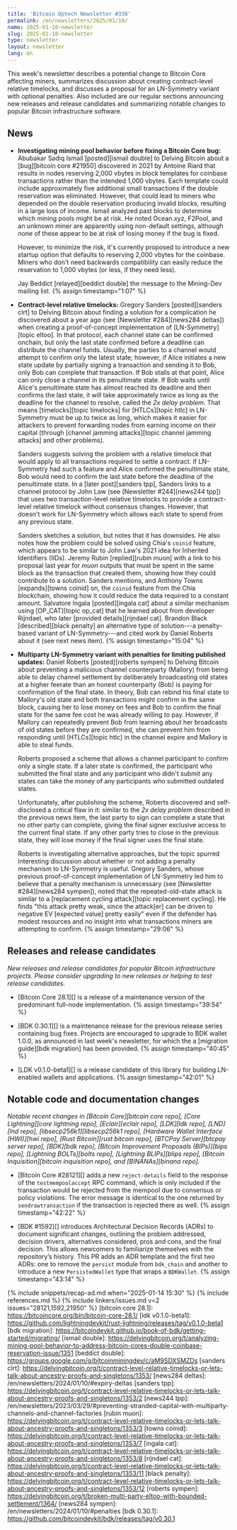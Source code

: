 ```yaml
---
title: 'Bitcoin Optech Newsletter #336'
permalink: /en/newsletters/2025/01/10/
name: 2025-01-10-newsletter
slug: 2025-01-10-newsletter
type: newsletter
layout: newsletter
lang: en
---
```

This week's newsletter describes a potential change to Bitcoin Core
affecting miners, summarizes discussion about creating contract-level
relative timelocks, and discusses a proposal for an LN-Symmetry variant
with optional penalties.  Also included are our regular sections
announcing new releases and release candidates and summarizing notable
changes to popular Bitcoin infrastructure software.

## News

- **Investigating mining pool behavior before fixing a Bitcoin Core bug:**
  Abubakar Sadiq Ismail [posted][ismail double] to Delving Bitcoin about
  a [bug][bitcoin core #21950] discovered in 2021 by Antoine Riard that
  results in nodes reserving 2,000 vbytes in block templates for coinbase
  transactions rather than the intended 1,000 vbytes.  Each template
  could include approximately five additional small transactions if the
  double reservation was eliminated.  However, that could lead to miners
  who depended on the double reservation producing invalid blocks,
  resulting in a large loss of income.  Ismail analyzed past blocks to
  determine which mining pools might be at risk.  He noted
  Ocean.xyz, F2Pool, and an unknown miner are apparently using
  non-default settings, although none of these appear to be at risk of
  losing money if the bug is fixed.

  However, to minimize the risk, it's currently proposed to introduce a
  new startup option that defaults to reserving 2,000 vbytes for the
  coinbase.  Miners who don't need backwards compatibility can easily
  reduce the reservation to 1,000 vbytes (or less, if they need less).

  Jay Beddict [relayed][beddict double] the message to the Mining-Dev
  mailing list. {% assign timestamp="1:07" %}

- **Contract-level relative timelocks:** Gregory Sanders
  [posted][sanders clrt] to Delving Bitcoin about finding a solution for
  a complication he discovered about a year ago (see [Newsletter
  #284][news284 deltas]) when creating a proof-of-concept implementation
  of [LN-Symmetry][topic eltoo].  In that protocol, each channel state
  can be confirmed onchain, but only the last state confirmed before a
  deadline can distribute the channel funds.  Usually, the parties to
  a channel would attempt to confirm only the latest state; however, if
  Alice initiates a new state update by partially signing a transaction
  and sending it to Bob, only Bob can complete that transaction.  If Bob
  stalls at that point, Alice can only close a channel in its
  penultimate state.  If Bob waits until Alice's penultimate state has
  almost reached its deadline and then confirms the last state, it
  will take approximately twice as long as the deadline for the channel
  to resolve, called the _2x delay problem_.  That means
  [timelocks][topic timelocks] for [HTLCs][topic htlc] in LN-Symmetry
  must be up to twice as long, which makes it easier for attackers to
  prevent forwarding nodes from earning income on their capital (through
  [channel jamming attacks][topic channel jamming attacks] and other
  problems).

  Sanders suggests solving the problem with a relative timelock that
  would apply to all transactions required to settle a contract.  If
  LN-Symmetry had such a feature and Alice confirmed the penultimate
  state, Bob would need to confirm the last state before the
  deadline of the penultimate state.  In a [later post][sanders tpp],
  Sanders links to a channel protocol by John Law (see [Newsletter
  #244][news244 tpp]) that uses two transaction-level relative timelocks
  to provide a contract-level relative timelock without consensus
  changes.  However, that doesn't work for LN-Symmetry which allows each
  state to spend from any previous state.

  Sanders sketches a solution, but notes that it has downsides.  He also
  notes how the problem could be solved using Chia's `coinid` feature,
  which appears to be similar to John Law's 2021 idea for Inherited
  Identifiers (IIDs).  Jeremy Rubin [replied][rubin muon] with a link to
  his proposal last year for _muon_ outputs that must be spent in the
  same block as the transaction that created them, showing how they
  could contribute to a solution.  Sanders mentions, and Anthony Towns
  [expands][towns coinid] on, the `coinid` feature from the Chia
  blockchain, showing how it could reduce the data required
  to a constant amount.  Salvatore Ingala [posted][ingala cat]
  about a similar mechanism using [OP_CAT][topic op_cat] that he learned
  about from developer Rijndael, who later [provided details][rijndael
  cat].  Brandon Black [described][black penalty] an
  alternative type of solution---a penalty-based variant of
  LN-Symmetry---and cited work by Daniel Roberts about it (see next news
  item). {% assign timestamp="15:04" %}

- **Multiparty LN-Symmetry variant with penalties for limiting published updates:**
  Daniel Roberts [posted][roberts sympen] to Delving Bitcoin about
  preventing a malicious channel counterparty (Mallory) from being able
  to delay channel settlement by deliberately broadcasting old states at
  a higher feerate than an honest counterparty (Bob) is paying for
  confirmation of the final state.  In theory, Bob can rebind his final
  state to Mallory's old state and both transactions might confirm in
  the same block, causing her to lose money on fees and Bob to confirm
  the final state for the same fee cost he was already willing to
  pay.  However, if Mallory can repeatedly prevent Bob from learning
  about her broadcasts of old states before they are confirmed, she can
  prevent him from responding until [HTLCs][topic htlc] in the
  channel expire and Mallory is able to steal funds.

  Roberts proposed a scheme that allows a channel participant to
  confirm only a single state.  If a later state is confirmed, the
  participant who submitted the final state and any participant who
  didn't submit any states can take the money of any participants who
  submitted outdated states.

  Unfortunately, after publishing the scheme, Roberts discovered and
  self-disclosed a critical flaw in it: similar to the _2x delay
  problem_ described in the previous news item, the last party to sign
  can complete a state that no other party can complete, giving
  the final signer exclusive access to the current final state.  If any
  other party tries to close in the previous state, they will lose
  money if the final signer uses the final state.

  Roberts is investigating alternative approaches, but the topic spurred
  interesting discussion about whether or not adding a penalty mechanism
  to LN-Symmetry is useful.  Gregory Sanders, whose previous
  proof-of-concept implementation of LN-Symmetry led him to believe
  that a penalty mechanism is unnecessary (see [Newsletter
  #284][news284 sympen]), noted that the repeated-old-state attack is
  similar to a [replacement cycling attack][topic replacement cycling].
  He finds "this attack pretty weak, since the attack[er] can be driven
  to negative EV [expected value] pretty easily" even if the defender
  has modest resources and no insight into what transactions miners are
  attempting to confirm. {% assign timestamp="29:06" %}

## Releases and release candidates

_New releases and release candidates for popular Bitcoin infrastructure
projects.  Please consider upgrading to new releases or helping to test
release candidates._

- [Bitcoin Core 28.1][] is a release of a maintenance
  version of the predominant full-node implementation. {% assign timestamp="39:54" %}

- [BDK 0.30.1][] is a maintenance release for the previous release
  series containing bug fixes.  Projects are encouraged to upgrade to
  BDK wallet 1.0.0, as announced in last week's newsletter, for which
  the a [migration guide][bdk migration] has been provided. {% assign timestamp="40:45" %}

- [LDK v0.1.0-beta1][] is a release candidate of this library for
  building LN-enabled wallets and applications. {% assign timestamp="42:01" %}

## Notable code and documentation changes

_Notable recent changes in [Bitcoin Core][bitcoin core repo], [Core
Lightning][core lightning repo], [Eclair][eclair repo], [LDK][ldk repo],
[LND][lnd repo], [libsecp256k1][libsecp256k1 repo], [Hardware Wallet
Interface (HWI)][hwi repo], [Rust Bitcoin][rust bitcoin repo], [BTCPay
Server][btcpay server repo], [BDK][bdk repo], [Bitcoin Improvement
Proposals (BIPs)][bips repo], [Lightning BOLTs][bolts repo],
[Lightning BLIPs][blips repo], [Bitcoin Inquisition][bitcoin inquisition
repo], and [BINANAs][binana repo]._

- [Bitcoin Core #28121][] adds a new `reject-details` field to the response of
  the `testmempoolaccept` RPC command, which is only included if the transaction
  would be rejected from the mempool due to consensus or policy violations. The
  error message is identical to the one returned by `sendrawtransaction` if the
  transaction is rejected there as well. {% assign timestamp="42:22" %}

- [BDK #1592][] introduces Architectural Decision Records (ADRs) to document
  significant changes, outlining the problem addressed, decision drivers,
  alternatives considered, pros and cons, and the final decision. This allows
  newcomers to familiarize themselves with the repository’s history. This PR
  adds an ADR template and the first two ADRs: one to remove the `persist`
  module from `bdk_chain` and another to introduce a new `PersistedWallet` type
  that wraps a `BDKWallet`. {% assign timestamp="43:14" %}

{% include snippets/recap-ad.md when="2025-01-14 15:30" %}
{% include references.md %}
{% include linkers/issues.md v=2 issues="28121,1592,21950" %}
[bitcoin core 28.1]: https://bitcoincore.org/bin/bitcoin-core-28.1/
[ldk v0.1.0-beta1]: https://github.com/lightningdevkit/rust-lightning/releases/tag/v0.1.0-beta1
[bdk migration]: https://bitcoindevkit.github.io/book-of-bdk/getting-started/migrating/
[ismail double]: https://delvingbitcoin.org/t/analyzing-mining-pool-behavior-to-address-bitcoin-cores-double-coinbase-reservation-issue/1351
[beddict double]: https://groups.google.com/g/bitcoinminingdev/c/aM9SDXSMZDs
[sanders clrt]: https://delvingbitcoin.org/t/contract-level-relative-timelocks-or-lets-talk-about-ancestry-proofs-and-singletons/1353/
[news284 deltas]: /en/newsletters/2024/01/10/#expiry-deltas
[sanders tpp]: https://delvingbitcoin.org/t/contract-level-relative-timelocks-or-lets-talk-about-ancestry-proofs-and-singletons/1353/2
[news244 tpp]: /en/newsletters/2023/03/29/#preventing-stranded-capital-with-multiparty-channels-and-channel-factories
[rubin muon]: https://delvingbitcoin.org/t/contract-level-relative-timelocks-or-lets-talk-about-ancestry-proofs-and-singletons/1353/3
[towns coinid]: https://delvingbitcoin.org/t/contract-level-relative-timelocks-or-lets-talk-about-ancestry-proofs-and-singletons/1353/7
[ingala cat]: https://delvingbitcoin.org/t/contract-level-relative-timelocks-or-lets-talk-about-ancestry-proofs-and-singletons/1353/8
[rijndael cat]: https://delvingbitcoin.org/t/contract-level-relative-timelocks-or-lets-talk-about-ancestry-proofs-and-singletons/1353/11
[black penalty]: https://delvingbitcoin.org/t/contract-level-relative-timelocks-or-lets-talk-about-ancestry-proofs-and-singletons/1353/12
[roberts sympen]: https://delvingbitcoin.org/t/broken-multi-party-eltoo-with-bounded-settlement/1364/
[news284 sympen]: /en/newsletters/2024/01/10/#penalties
[bdk 0.30.1]: https://github.com/bitcoindevkit/bdk/releases/tag/v0.30.1
